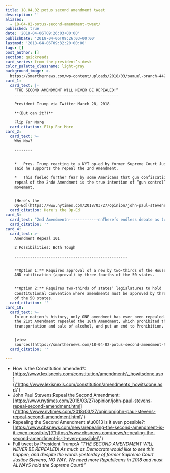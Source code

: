 ```yaml
---
title: 18.04.02 potus second amendment tweet
description: ''
aliases:
  - 18-04-02-potus-second-amendment-tweet/
published: true
date: '2018-04-06T09:26:03+00:00'
publishDate: '2018-04-06T09:26:03+00:00'
lastmod: '2018-04-06T09:32:20+00:00'
tags: []
post_author: []
section: quickreads
card_series: from the president’s desk
color_palette_classname: light-gray
background_image: >-
  https://smarthernews.com/wp-content/uploads/2018/03/samuel-branch-442129-unsplash-scaled.jpg
card_1:
  card_text: |-
    “THE SECOND AMENDMENT WILL NEVER BE REPEALED!”
    ----------------------------------------------

    President Trump via Twitter March 28, 2018

    **(But can it?)**

    Flip For More
  card_citation: Flip For More
card_2:
  card_text: >-
    Why Now?

    --------


    *   Pres. Trump reacting to a NYT op-ed by former Supreme Court Justice who
    said he supports the repeal the 2nd Amendment.

    *   This fueled further fear by some Americans that gun confiscation and/or
    repeal of the 2ndA Amendment is the true intention of “gun control”
    movement.


    [Here's the
    Op-Ed](https://www.nytimes.com/2018/03/27/opinion/john-paul-stevens-repeal-second-amendment.html)
  card_citation: Here's the Op-Ed
card_3:
  card_text: "2nd Amendmentn-------------nnThere’s endless debate as to what the 2A *actually* means, how it should be applied today, and why it was included in the Bill of Rights, but here’s what it says:nn**_“A well regulated Militia, being necessary to the security of a free State, the right of the people to keep and bear Arms, shall not be infringed.ax1D_**"
  card_citation: ''
card_4:
  card_text: >-
    Amendment Repeal 101  

    2 Possibilities: Both Tough

    --------------------------------------------------


    **Option 1:** Requires approval of a new by two-thirds of the House & Senate
    AND ratification (approval) by three-fourths of the 50 states.


    **Option 2:** Requires two-thirds of states’ legislatures to hold
    Constitutional Convention where amendments must be approved by three-fourths
    of the 50 states.
  card_citation: ''
card_10:
  card_text: >-
    In our nation's history, only ONE amendment has ever been repealed. In 1933,
    the 21st Amendment repealed the 18th Amendment, which prohibited the making,
    transportation and sale of alcohol, and put an end to Prohibition.


    [view
    sources](https://smarthernews.com/18-04-02-potus-second-amendment-tweet/)
  card_citation: ''

---
```

*   How is the Constitution amended?: [https://www.lexisnexis.com/constitution/amendments\_howitsdone.asp](\"https://www.lexisnexis.com/constitution/amendments_howitsdone.asp\")
*   John Paul Stevens:Repeal the Second Amendment: [https://www.nytimes.com/2018/03/27/opinion/john-paul-stevens-repeal-second-amendment.html](\"https://www.nytimes.com/2018/03/27/opinion/john-paul-stevens-repeal-second-amendment.html\")
*   Repealing the Second Amendment a\\u0013 is it even possible?: [https://www.cbsnews.com/news/repealing-the-second-amendment-is-it-even-possible/](\"https://www.cbsnews.com/news/repealing-the-second-amendment-is-it-even-possible/\")
*   Full tweet by President Trump:A _“THE SECOND AMENDMENT WILL NEVER BE REPEALED! As much as Democrats would like to see this happen, and despite the words yesterday of former Supreme Court Justice Stevens, NO WAY. We need more Republicans in 2018 and must ALWAYS hold the Supreme Court!”_